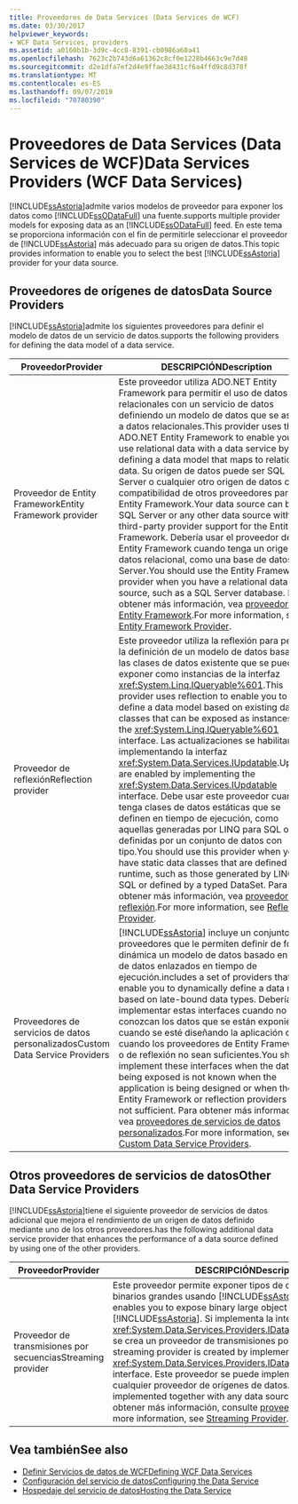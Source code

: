 ```yaml
---
title: Proveedores de Data Services (Data Services de WCF)
ms.date: 03/30/2017
helpviewer_keywords:
- WCF Data Services, providers
ms.assetid: a0160b1b-3d9c-4cc8-8391-cb0986a60a41
ms.openlocfilehash: 7623c2b743d6a61362c8cf0e1228b4663c9e7d48
ms.sourcegitcommit: d2e1dfa7ef2d4e9ffae3d431cf6a4ffd9c8d378f
ms.translationtype: MT
ms.contentlocale: es-ES
ms.lasthandoff: 09/07/2019
ms.locfileid: "70780390"
---
```

# <a name="data-services-providers-wcf-data-services"></a><span data-ttu-id="c80b6-102">Proveedores de Data Services (Data Services de WCF)</span><span class="sxs-lookup"><span data-stu-id="c80b6-102">Data Services Providers (WCF Data Services)</span></span>
[!INCLUDE[ssAstoria](../../../../includes/ssastoria-md.md)]<span data-ttu-id="c80b6-103">admite varios modelos de proveedor para exponer los datos como [!INCLUDE[ssODataFull](../../../../includes/ssodatafull-md.md)] una fuente.</span><span class="sxs-lookup"><span data-stu-id="c80b6-103">supports multiple provider models for exposing data as an [!INCLUDE[ssODataFull](../../../../includes/ssodatafull-md.md)] feed.</span></span> <span data-ttu-id="c80b6-104">En este tema se proporciona información con el fin de permitirle seleccionar el proveedor de [!INCLUDE[ssAstoria](../../../../includes/ssastoria-md.md)] más adecuado para su origen de datos.</span><span class="sxs-lookup"><span data-stu-id="c80b6-104">This topic provides information to enable you to select the best [!INCLUDE[ssAstoria](../../../../includes/ssastoria-md.md)] provider for your data source.</span></span>  
  
## <a name="data-source-providers"></a><span data-ttu-id="c80b6-105">Proveedores de orígenes de datos</span><span class="sxs-lookup"><span data-stu-id="c80b6-105">Data Source Providers</span></span>  
 [!INCLUDE[ssAstoria](../../../../includes/ssastoria-md.md)]<span data-ttu-id="c80b6-106">admite los siguientes proveedores para definir el modelo de datos de un servicio de datos.</span><span class="sxs-lookup"><span data-stu-id="c80b6-106">supports the following providers for defining the data model of a data service.</span></span>  
  
|<span data-ttu-id="c80b6-107">Proveedor</span><span class="sxs-lookup"><span data-stu-id="c80b6-107">Provider</span></span>|<span data-ttu-id="c80b6-108">DESCRIPCIÓN</span><span class="sxs-lookup"><span data-stu-id="c80b6-108">Description</span></span>|  
|--------------|-----------------|  
|<span data-ttu-id="c80b6-109">Proveedor de Entity Framework</span><span class="sxs-lookup"><span data-stu-id="c80b6-109">Entity Framework provider</span></span>|<span data-ttu-id="c80b6-110">Este proveedor utiliza ADO.NET Entity Framework para permitir el uso de datos relacionales con un servicio de datos definiendo un modelo de datos que se asigne a datos relacionales.</span><span class="sxs-lookup"><span data-stu-id="c80b6-110">This provider uses the ADO.NET Entity Framework to enable you to use relational data with a data service by defining a data model that maps to relational data.</span></span> <span data-ttu-id="c80b6-111">Su origen de datos puede ser SQL Server o cualquier otro origen de datos con compatibilidad de otros proveedores para Entity Framework.</span><span class="sxs-lookup"><span data-stu-id="c80b6-111">Your data source can be SQL Server or any other data source with third-party provider support for the Entity Framework.</span></span> <span data-ttu-id="c80b6-112">Debería usar el proveedor de Entity Framework cuando tenga un origen de datos relacional, como una base de datos SQL Server.</span><span class="sxs-lookup"><span data-stu-id="c80b6-112">You should use the Entity Framework provider when you have a relational data source, such as a SQL Server database.</span></span> <span data-ttu-id="c80b6-113">Para obtener más información, vea [proveedor de Entity Framework](entity-framework-provider-wcf-data-services.md).</span><span class="sxs-lookup"><span data-stu-id="c80b6-113">For more information, see [Entity Framework Provider](entity-framework-provider-wcf-data-services.md).</span></span>|  
|<span data-ttu-id="c80b6-114">Proveedor de reflexión</span><span class="sxs-lookup"><span data-stu-id="c80b6-114">Reflection provider</span></span>|<span data-ttu-id="c80b6-115">Este proveedor utiliza la reflexión para permitir la definición de un modelo de datos basado en las clases de datos existente que se pueden exponer como instancias de la interfaz <xref:System.Linq.IQueryable%601>.</span><span class="sxs-lookup"><span data-stu-id="c80b6-115">This provider uses reflection to enable you to define a data model based on existing data classes that can be exposed as instances of the <xref:System.Linq.IQueryable%601> interface.</span></span> <span data-ttu-id="c80b6-116">Las actualizaciones se habilitan implementando la interfaz <xref:System.Data.Services.IUpdatable>.</span><span class="sxs-lookup"><span data-stu-id="c80b6-116">Updates are enabled by implementing the <xref:System.Data.Services.IUpdatable> interface.</span></span> <span data-ttu-id="c80b6-117">Debe usar este proveedor cuando tenga clases de datos estáticas que se definen en tiempo de ejecución, como aquellas generadas por LINQ para SQL o las definidas por un conjunto de datos con tipo.</span><span class="sxs-lookup"><span data-stu-id="c80b6-117">You should use this provider when you have static data classes that are defined at runtime, such as those generated by LINQ to SQL or defined by a typed DataSet.</span></span> <span data-ttu-id="c80b6-118">Para obtener más información, vea [proveedor de reflexión](reflection-provider-wcf-data-services.md).</span><span class="sxs-lookup"><span data-stu-id="c80b6-118">For more information, see [Reflection Provider](reflection-provider-wcf-data-services.md).</span></span>|  
|<span data-ttu-id="c80b6-119">Proveedores de servicios de datos personalizados</span><span class="sxs-lookup"><span data-stu-id="c80b6-119">Custom Data Service Providers</span></span>|[!INCLUDE[ssAstoria](../../../../includes/ssastoria-md.md)] <span data-ttu-id="c80b6-120">incluye un conjunto de proveedores que le permiten definir de forma dinámica un modelo de datos basado en tipos de datos enlazados en tiempo de ejecución.</span><span class="sxs-lookup"><span data-stu-id="c80b6-120">includes a set of providers that enable you to dynamically define a data model based on late-bound data types.</span></span> <span data-ttu-id="c80b6-121">Debería implementar estas interfaces cuando no se conozcan los datos que se están exponiendo, cuando se esté diseñando la aplicación o cuando los proveedores de Entity Framework o de reflexión no sean suficientes.</span><span class="sxs-lookup"><span data-stu-id="c80b6-121">You should implement these interfaces when the data being exposed is not known when the application is being designed or when the Entity Framework or reflection providers are not sufficient.</span></span> <span data-ttu-id="c80b6-122">Para obtener más información, vea [proveedores de servicios de datos personalizados](custom-data-service-providers-wcf-data-services.md).</span><span class="sxs-lookup"><span data-stu-id="c80b6-122">For more information, see [Custom Data Service Providers](custom-data-service-providers-wcf-data-services.md).</span></span>|  
  
## <a name="other-data-service-providers"></a><span data-ttu-id="c80b6-123">Otros proveedores de servicios de datos</span><span class="sxs-lookup"><span data-stu-id="c80b6-123">Other Data Service Providers</span></span>  
 [!INCLUDE[ssAstoria](../../../../includes/ssastoria-md.md)]<span data-ttu-id="c80b6-124">tiene el siguiente proveedor de servicios de datos adicional que mejora el rendimiento de un origen de datos definido mediante uno de los otros proveedores.</span><span class="sxs-lookup"><span data-stu-id="c80b6-124">has the following additional data service provider that enhances the performance of a data source defined by using one of the other providers.</span></span>  
  
|<span data-ttu-id="c80b6-125">Proveedor</span><span class="sxs-lookup"><span data-stu-id="c80b6-125">Provider</span></span>|<span data-ttu-id="c80b6-126">DESCRIPCIÓN</span><span class="sxs-lookup"><span data-stu-id="c80b6-126">Description</span></span>|  
|--------------|-----------------|  
|<span data-ttu-id="c80b6-127">Proveedor de transmisiones por secuencias</span><span class="sxs-lookup"><span data-stu-id="c80b6-127">Streaming provider</span></span>|<span data-ttu-id="c80b6-128">Este proveedor permite exponer tipos de datos de objetos binarios grandes usando [!INCLUDE[ssAstoria](../../../../includes/ssastoria-md.md)].</span><span class="sxs-lookup"><span data-stu-id="c80b6-128">This provider enables you to expose binary large object data types by using [!INCLUDE[ssAstoria](../../../../includes/ssastoria-md.md)].</span></span> <span data-ttu-id="c80b6-129">Si implementa la interfaz <xref:System.Data.Services.Providers.IDataServiceStreamProvider>, se crea un proveedor de transmisiones por secuencias.</span><span class="sxs-lookup"><span data-stu-id="c80b6-129">A streaming provider is created by implementing the <xref:System.Data.Services.Providers.IDataServiceStreamProvider> interface.</span></span> <span data-ttu-id="c80b6-130">Este proveedor se puede implementar junto con cualquier proveedor de orígenes de datos.</span><span class="sxs-lookup"><span data-stu-id="c80b6-130">This provider can be implemented together with any data source provider.</span></span> <span data-ttu-id="c80b6-131">Para obtener más información, consulte [proveedor de streaming](streaming-provider-wcf-data-services.md).</span><span class="sxs-lookup"><span data-stu-id="c80b6-131">For more information, see [Streaming Provider](streaming-provider-wcf-data-services.md).</span></span>|  
  
## <a name="see-also"></a><span data-ttu-id="c80b6-132">Vea también</span><span class="sxs-lookup"><span data-stu-id="c80b6-132">See also</span></span>

- [<span data-ttu-id="c80b6-133">Definir Servicios de datos de WCF</span><span class="sxs-lookup"><span data-stu-id="c80b6-133">Defining WCF Data Services</span></span>](defining-wcf-data-services.md)
- [<span data-ttu-id="c80b6-134">Configuración del servicio de datos</span><span class="sxs-lookup"><span data-stu-id="c80b6-134">Configuring the Data Service</span></span>](configuring-the-data-service-wcf-data-services.md)
- [<span data-ttu-id="c80b6-135">Hospedaje del servicio de datos</span><span class="sxs-lookup"><span data-stu-id="c80b6-135">Hosting the Data Service</span></span>](hosting-the-data-service-wcf-data-services.md)
